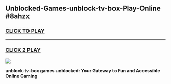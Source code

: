 
## Unblocked-Games-unblock-tv-box-Play-Online #8ahzx
<h3>
<a href="https://news.freeplayer.one?title=unblock-tv-box&ref=3">CLICK TO PLAY</a></h3>
<hr>

<h3>
<a href="https://news.freeplayer.one?title=unblock-tv-box&ref=3">CLICK 2 PLAY</a>
  
</h3>

<a href="https://news.freeplayer.one?title=unblock-tv-box&ref=3"><img src="https://clearcache.store/games.png"></a>


**unblock-tv-box games unblocked: Your Gateway to Fun and Accessible Online Gaming**
